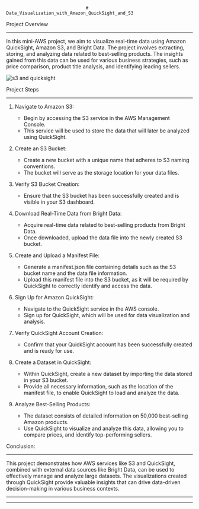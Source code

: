                                   # Data_Visualization_with_Amazon_QuickSight_and_S3

Project Overview
____________________________________________________________________________________________________________________________

In this mini-AWS project, we aim to visualize real-time data using Amazon QuickSight, Amazon S3, and Bright Data. The project involves extracting, storing, and analyzing data related to best-selling products. The insights gained from this data can be used for various business strategies, such as price comparison, product title analysis, and identifying leading sellers.

![s3 and quicksight](https://github.com/user-attachments/assets/50ade530-e90e-4155-9b05-d3c5e226f58b)

Project Steps
____________________________________________________________________________________________________________________________

1. Navigate to Amazon S3:
   * Begin by accessing the S3 service in the AWS Management Console.
   * This service will be used to store the data that will later be analyzed using QuickSight.

2. Create an S3 Bucket:
    * Create a new bucket with a unique name that adheres to S3 naming conventions.
    * The bucket will serve as the storage location for your data files.

3. Verify S3 Bucket Creation:
    * Ensure that the S3 bucket has been successfully created and is visible in your S3 dashboard.

 4. Download Real-Time Data from Bright Data:
    * Acquire real-time data related to best-selling products from Bright Data.
    * Once downloaded, upload the data file into the newly created S3 bucket.
  
5. Create and Upload a Manifest File:
   * Generate a manifest.json file containing details such as the S3 bucket name and the data file information.
   * Upload this manifest file into the S3 bucket, as it will be required by QuickSight to correctly identify and access the data.

6. Sign Up for Amazon QuickSight:
   * Navigate to the QuickSight service in the AWS console.
   * Sign up for QuickSight, which will be used for data visualization and analysis.

7. Verify QuickSight Account Creation:
   * Confirm that your QuickSight account has been successfully created and is ready for use.

8. Create a Dataset in QuickSight:
   * Within QuickSight, create a new dataset by importing the data stored in your S3 bucket.
   * Provide all necessary information, such as the location of the manifest file, to enable QuickSight to load and analyze the data.

9. Analyze Best-Selling Products:
   * The dataset consists of detailed information on 50,000 best-selling Amazon products.
   * Use QuickSight to visualize and analyze this data, allowing you to compare prices, and identify top-performing sellers.


Conclusion:
____________________________________________________________________________________________________________________________

This project demonstrates how AWS services like S3 and QuickSight, combined with external data sources like Bright Data, can be used to effectively manage and analyze large datasets. The visualizations created through QuickSight provide valuable insights that can drive data-driven decision-making in various business contexts.

____________________________________________________________________________________________________________________________
____________________________________________________________________________________________________________________________
